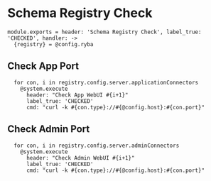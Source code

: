 
# Schema Registry Check

    module.exports = header: 'Schema Registry Check', label_true: 'CHECKED', handler: ->
      {registry} = @config.ryba

## Check App Port

      for con, i in registry.config.server.applicationConnectors
        @system.execute
          header: "Check App WebUI #{i+1}"
          label_true: 'CHECKED'
          cmd: "curl -k #{con.type}://#{@config.host}:#{con.port}"

## Check Admin Port

      for con, i in registry.config.server.adminConnectors
        @system.execute
          header: "Check Admin WebUI #{i+1}"
          label_true: 'CHECKED'
          cmd: "curl -k #{con.type}://#{@config.host}:#{con.port}"
